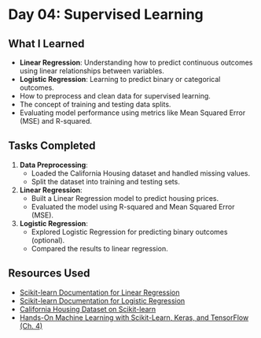 # Day 04: Supervised Learning

## What I Learned
- **Linear Regression**: Understanding how to predict continuous outcomes using linear relationships between variables.
- **Logistic Regression**: Learning to predict binary or categorical outcomes.
- How to preprocess and clean data for supervised learning.
- The concept of training and testing data splits.
- Evaluating model performance using metrics like Mean Squared Error (MSE) and R-squared.

## Tasks Completed
1. **Data Preprocessing**:
   - Loaded the California Housing dataset and handled missing values.
   - Split the dataset into training and testing sets.
2. **Linear Regression**:
   - Built a Linear Regression model to predict housing prices.
   - Evaluated the model using R-squared and Mean Squared Error (MSE).
3. **Logistic Regression**:
   - Explored Logistic Regression for predicting binary outcomes (optional).
   - Compared the results to linear regression.

## Resources Used
- [Scikit-learn Documentation for Linear Regression](https://scikit-learn.org/stable/modules/generated/sklearn.linear_model.LinearRegression.html)
- [Scikit-learn Documentation for Logistic Regression](https://scikit-learn.org/stable/modules/generated/sklearn.linear_model.LogisticRegression.html)
- [California Housing Dataset on Scikit-learn](https://scikit-learn.org/stable/datasets/real_world.html#california-housing-dataset)
- [Hands-On Machine Learning with Scikit-Learn, Keras, and TensorFlow (Ch. 4)](https://www.oreilly.com/library/view/hands-on-machine-learning/9781492032632/)
